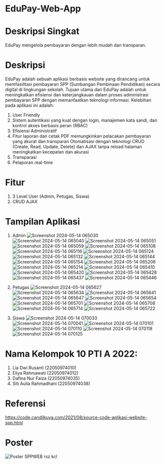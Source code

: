 # EduPay-Web-App

# Deskripsi Singkat
EduPay mengelola pembayaran dengan lebih mudah dan transparan.

# Deskripsi
EduPay adalah sebuah aplikasi berbasis website yang dirancang untuk memfasilitasi pembayaran SPP (Sumbangan Pembinaan Pendidikan) secara digital di lingkungan sekolah. Tujuan utama dari EduPay adalah untuk meningkatkan efisiensi dan keterjangkauan dalam proses administrasi pembayaran SPP dengan memanfaatkan teknologi informasi.
Kelebihan pada aplikasi ini adalah:
1. User Friendly
2. Sistem autentikasi yang kuat dengan login, manajemen kata sandi, dan kontrol akses berbasis peran (RBAC)
3. Efisiensi Administratif
4. Fitur laporan dan cetak PDF memungkinkan pelacakan pembayaran yang akurat dan transparan
Otomatisasi dengan teknologi CRUD (Create, Read, Update, Delete) dan AJAX tanpa reload halaman meningkatkan kecepatan dan akurasi
5. Transparasi
6. Pelaporan real-time

# Fitur
1. 3 Level User (Admin, Petugas, Siswa)
2. CRUD AJAX

# Tampilan Aplikasi
1. Admin
![Screenshot 2024-05-14 065030](https://github.com/Aulia038/EduPay-Web-App/assets/169772210/0f357354-c9de-43b8-9e82-4b96f06adf2b)
![Screenshot 2024-05-14 065040](https://github.com/Aulia038/EduPay-Web-App/assets/169772210/b2889f24-ad21-4472-8bfb-8f746b3d9188)
![Screenshot 2024-05-14 065051](https://github.com/Aulia038/EduPay-Web-App/assets/169772210/c10b590e-2078-4890-84b2-589d16d29ef6)
![Screenshot 2024-05-14 065059](https://github.com/Aulia038/EduPay-Web-App/assets/169772210/0ea4ed6e-78b2-4af5-b8ba-4e9b1e9f5c20)
![Screenshot 2024-05-14 065108](https://github.com/Aulia038/EduPay-Web-App/assets/169772210/8608c2b8-53dd-44ca-82d5-7d87ab56c2a0)
![Screenshot 2024-05-14 065116](https://github.com/Aulia038/EduPay-Web-App/assets/169772210/b0b3644f-304e-4fa2-9c7a-2b181c462ffa)
![Screenshot 2024-05-14 065124](https://github.com/Aulia038/EduPay-Web-App/assets/169772210/be84d998-6f22-4c9b-84ac-409c32f10910)
![Screenshot 2024-05-14 065132](https://github.com/Aulia038/EduPay-Web-App/assets/169772210/339fe69e-5a0a-4d09-aa43-79c5b534b135)
![Screenshot 2024-05-14 065144](https://github.com/Aulia038/EduPay-Web-App/assets/169772210/0cf03a6a-b805-45dc-ad06-add36cbd3422)
![Screenshot 2024-05-14 065154](https://github.com/Aulia038/EduPay-Web-App/assets/169772210/dc1e463a-d722-4321-92ef-5d6da6f18a65)
![Screenshot 2024-05-14 065206](https://github.com/Aulia038/EduPay-Web-App/assets/169772210/b08649e2-e39a-4746-aafe-7f544e12a03e)
![Screenshot 2024-05-14 065214](https://github.com/Aulia038/EduPay-Web-App/assets/169772210/35162b8f-4a33-4f33-a3b7-ecdc856c7c32)
![Screenshot 2024-05-14 065410](https://github.com/Aulia038/EduPay-Web-App/assets/169772210/4cacd1c4-c463-4fe0-bed6-0b669ffc9268)
![Screenshot 2024-05-14 065420](https://github.com/Aulia038/EduPay-Web-App/assets/169772210/afa67c95-9e7f-4dfd-938e-e98a99cdb322)
![Screenshot 2024-05-14 065428](https://github.com/Aulia038/EduPay-Web-App/assets/169772210/c844d8b0-bd94-4132-a512-2fe3fe268795)
![Screenshot 2024-05-14 065437](https://github.com/Aulia038/EduPay-Web-App/assets/169772210/6f1c603a-e126-423e-b044-c78a64bfb048)
![Screenshot 2024-05-14 065446](https://github.com/Aulia038/EduPay-Web-App/assets/169772210/d300ab3e-a4ca-48e3-abdd-d6f462afaa93)
3. Petugas
![Screenshot 2024-05-14 065627](https://github.com/Aulia038/EduPay-Web-App/assets/169772210/c2aa9cc0-5156-4e86-8b60-ae2bf750557f)
![Screenshot 2024-05-14 065634](https://github.com/Aulia038/EduPay-Web-App/assets/169772210/2516f87d-ab6c-4626-9cef-f56c7d5c2832)
![Screenshot 2024-05-14 065641](https://github.com/Aulia038/EduPay-Web-App/assets/169772210/352afc21-5bc1-4320-86c8-0532ba0caaec)
![Screenshot 2024-05-14 065647](https://github.com/Aulia038/EduPay-Web-App/assets/169772210/b824e179-cd24-40bf-8e71-8f9768bdb21f)
![Screenshot 2024-05-14 065654](https://github.com/Aulia038/EduPay-Web-App/assets/169772210/8418e2d3-1983-418a-8e31-70958d6991ae)
![Screenshot 2024-05-14 065701](https://github.com/Aulia038/EduPay-Web-App/assets/169772210/e6f5f24d-bb97-4acf-94ad-ea212163a91c)
![Screenshot 2024-05-14 065708](https://github.com/Aulia038/EduPay-Web-App/assets/169772210/1add3932-7542-42fc-9c69-c8ef4de6d6a0)
![Screenshot 2024-05-14 065714](https://github.com/Aulia038/EduPay-Web-App/assets/169772210/55b77f17-64d0-4225-aa9b-95beb743debf)
![Screenshot 2024-05-14 065722](https://github.com/Aulia038/EduPay-Web-App/assets/169772210/50ee878a-37c0-4bbb-9754-7b1123dae9ff)

5. Siswa
![Screenshot 2024-05-14 070033](https://github.com/Aulia038/EduPay-Web-App/assets/169772210/d8c880cc-38d0-43e8-8db2-479dfd2afa7a)
![Screenshot 2024-05-14 070041](https://github.com/Aulia038/EduPay-Web-App/assets/169772210/3a24e7ad-2a61-4a90-87d0-729df809320c)
![Screenshot 2024-05-14 070101](https://github.com/Aulia038/EduPay-Web-App/assets/169772210/b39eb34b-846c-4605-9a54-8010f902ce09)
![Screenshot 2024-05-14 070110](https://github.com/Aulia038/EduPay-Web-App/assets/169772210/433ddb4e-f694-49bc-a3dd-66b33a82fa84)
![Screenshot 2024-05-14 070118](https://github.com/Aulia038/EduPay-Web-App/assets/169772210/b42d130c-2d96-4452-aa7c-11cc9da99d7a)
![Screenshot 2024-05-14 070125](https://github.com/Aulia038/EduPay-Web-App/assets/169772210/2b0402bb-ab45-4880-a7af-b27e2f5100f8)


# Nama Kelompok 10 PTI A 2022:
1. Lia Dwi Rusanti (22050974010)
2. Eliya Rahmawati (22050974012)
3. Dafina Nur Faiza (22050974035)
4. Siti Aulia Rahmadhani (22050974038)

# Referensi
https://code.candilkuya.com/2021/08/source-code-aplikasi-website-spp.html

# Poster
![Poster SPPWEB rsz kcl](https://github.com/Aulia038/EduPay-Web-App/assets/169772210/3b19db32-dc6d-4ddd-8335-a292d8a7b51e)








